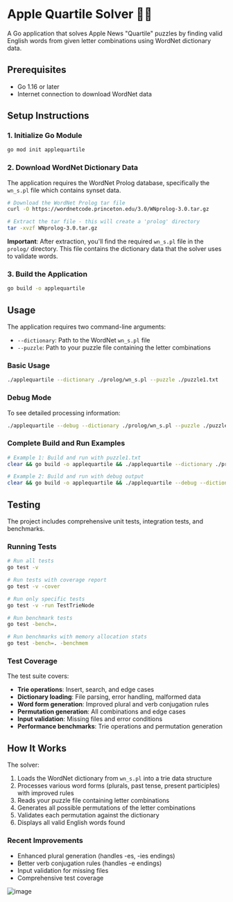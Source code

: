 # Apple Quartile Solver 🧩🔤

A Go application that solves Apple News "Quartile" puzzles by finding valid English words from given letter combinations using WordNet dictionary data.

## Prerequisites

- Go 1.16 or later
- Internet connection to download WordNet data

## Setup Instructions

### 1. Initialize Go Module
```bash
go mod init applequartile
```

### 2. Download WordNet Dictionary Data
The application requires the WordNet Prolog database, specifically the `wn_s.pl` file which contains synset data.

```bash
# Download the WordNet Prolog tar file
curl -O https://wordnetcode.princeton.edu/3.0/WNprolog-3.0.tar.gz

# Extract the tar file - this will create a 'prolog' directory
tar -xvzf WNprolog-3.0.tar.gz
```

**Important**: After extraction, you'll find the required `wn_s.pl` file in the `prolog/` directory. This file contains the dictionary data that the solver uses to validate words.

### 3. Build the Application
```bash
go build -o applequartile
```

## Usage

The application requires two command-line arguments:
- `--dictionary`: Path to the WordNet `wn_s.pl` file
- `--puzzle`: Path to your puzzle file containing the letter combinations

### Basic Usage
```bash
./applequartile --dictionary ./prolog/wn_s.pl --puzzle ./puzzle1.txt
```

### Debug Mode
To see detailed processing information:
```bash
./applequartile --debug --dictionary ./prolog/wn_s.pl --puzzle ./puzzle2.txt
```

### Complete Build and Run Examples
```bash
# Example 1: Build and run with puzzle1.txt
clear && go build -o applequartile && ./applequartile --dictionary ./prolog/wn_s.pl --puzzle ./puzzle1.txt

# Example 2: Build and run with debug output
clear && go build -o applequartile && ./applequartile --debug --dictionary ./prolog/wn_s.pl --puzzle ./puzzle2.txt
```

## Testing

The project includes comprehensive unit tests, integration tests, and benchmarks.

### Running Tests
```bash
# Run all tests
go test -v

# Run tests with coverage report
go test -v -cover

# Run only specific tests
go test -v -run TestTrieNode

# Run benchmark tests
go test -bench=.

# Run benchmarks with memory allocation stats
go test -bench=. -benchmem
```

### Test Coverage
The test suite covers:
- **Trie operations**: Insert, search, and edge cases
- **Dictionary loading**: File parsing, error handling, malformed data
- **Word form generation**: Improved plural and verb conjugation rules
- **Permutation generation**: All combinations and edge cases
- **Input validation**: Missing files and error conditions
- **Performance benchmarks**: Trie operations and permutation generation

## How It Works

The solver:
1. Loads the WordNet dictionary from `wn_s.pl` into a trie data structure
2. Processes various word forms (plurals, past tense, present participles) with improved rules
3. Reads your puzzle file containing letter combinations
4. Generates all possible permutations of the letter combinations
5. Validates each permutation against the dictionary
6. Displays all valid English words found

### Recent Improvements
- Enhanced plural generation (handles -es, -ies endings)
- Better verb conjugation rules (handles -e endings)
- Input validation for missing files
- Comprehensive test coverage

![image](https://github.com/user-attachments/assets/76c7617c-4eb6-4822-a9ea-f578a1cad161)
